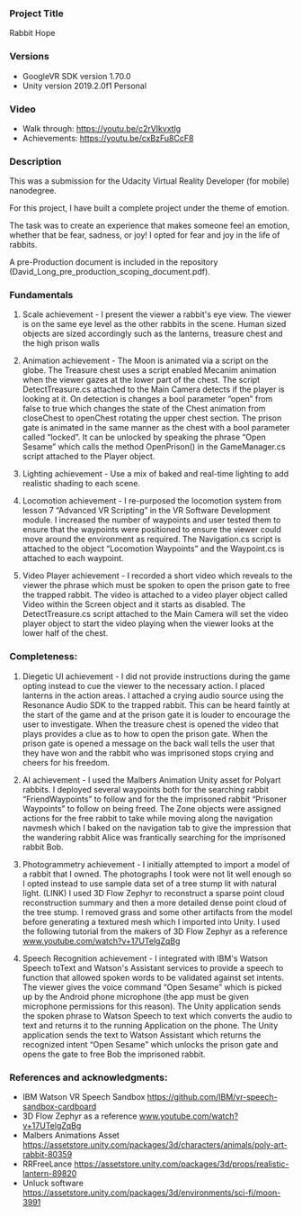 ### Project Title
Rabbit Hope

### Versions
- GoogleVR SDK version 1.70.0
- Unity version 2019.2.0f1 Personal

### Video
- Walk through:     https://youtu.be/c2rVIkvxtlg
- Achievements:     https://youtu.be/cxBzFu8CcF8

### Description
This was a submission for the Udacity Virtual Reality Developer (for mobile) nanodegree.

For this project, I have built a complete project under the theme of emotion.

The task was to create an experience that makes someone feel an emotion, whether that be fear, sadness, or joy! I opted for fear and joy in the life of rabbits.

A pre-Production document is included in the repository (David_Long_pre_production_scoping_document.pdf).


### Fundamentals

1. Scale achievement - I present the viewer a rabbit's eye view. The viewer is on the same eye level as the other rabbits in the scene. Human sized objects are sized accordingly such as the lanterns, treasure chest and the high prison walls

2. Animation achievement - The Moon is animated via a script on the globe. The Treasure chest uses a script enabled Mecanim animation when the viewer gazes at the lower part of the chest. The script DetectTreasure.cs attached to the Main Camera detects if the player is looking at it. On detection is changes a bool parameter “open” from false to true which changes the state of the Chest animation from closeChest to openChest rotating the upper chest section.
The prison gate is animated in the same manner as the chest with a bool parameter called “locked”. It can be unlocked by speaking the phrase “Open Sesame” which calls the method OpenPrison() in the GameManager.cs script attached to the Player object.

3. Lighting achievement - Use a mix of baked and real-time lighting to add realistic shading to each scene.

4. Locomotion achievement - I re-purposed the locomotion system from lesson 7 “Advanced VR Scripting” in the VR Software Development module. I increased the number of waypoints and user tested them to ensure that the waypoints were positioned to ensure the viewer could move around the environment as required. The Navigation.cs script is attached to the object “Locomotion Waypoints” and the Waypoint.cs is attached to each waypoint.

5. Video Player achievement - I recorded a short video which reveals to the viewer the phrase which must be spoken to open the prison gate to free the trapped rabbit. The video is attached to a video player object called Video within the Screen object and it starts as disabled. The DetectTreasure.cs script attached to the Main Camera will set the video player object to start the video playing when the viewer looks at the lower half of the chest.


### Completeness:

1. Diegetic UI achievement - I did not provide instructions during the game opting instead to cue the viewer to the necessary action. I placed  lanterns in the action areas. I attached a crying audio source using the Resonance Audio SDK to the trapped rabbit. This can be heard faintly at the start of the game and at the prison gate it is louder to encourage the user to investigate. When the treasure chest is opened the video that plays provides a clue as to how to open the prison gate. When the prison gate is opened a message on the back wall tells the user that they have won and the rabbit who was imprisoned stops crying and cheers for his freedom.

2. AI achievement - I used the Malbers Animation Unity asset for Polyart rabbits. I deployed several waypoints both for the searching rabbit “FriendWaypoints” to follow and for the the imprisoned rabbit “Prisoner Waypoints” to follow on being freed. The Zone objects were assigned actions for the free rabbit to take while moving along the navigation navmesh which I baked on the navigation tab to give the impression that the wandering rabbit Alice was frantically searching for the imprisoned rabbit Bob.

3. Photogrammetry achievement - I initially attempted to import a model of a rabbit that I owned. The photographs I took were not lit well enough so I opted instead to use sample data set of a tree stump lit with natural light. (LINK) I used 3D Flow Zephyr to reconstruct a sparse point cloud reconstruction summary and then a more detailed dense point cloud of the tree stump. I removed grass and some other artifacts from the model before generating a textured mesh which I imported into Unity. I used the following tutorial from the makers of 3D Flow Zephyr as a reference www.youtube.com/watch?v+17UTelgZqBg

4. Speech Recognition achievement  - I integrated with IBM's Watson Speech toText and Watson's Assistant services to provide a speech to function that allowed spoken words to be validated against set intents. The viewer gives the voice command “Open Sesame” which is picked up by the Android phone microphone (the app must be given microphone permissions for this reason). The Unity application sends the spoken phrase to Watson Speech to text which converts the audio to text and returns it to the running Application on the phone. The Unity application sends the text to Watson Assistant which returns the recognized intent “Open Sesame” which unlocks the prison gate and opens the gate to free Bob the imprisoned rabbit.


### References and acknowledgments:
- IBM Watson VR Speech Sandbox https://github.com/IBM/vr-speech-sandbox-cardboard
- 3D Flow Zephyr as a reference www.youtube.com/watch?v+17UTelgZqBg
- Malbers Animations Asset  https://assetstore.unity.com/packages/3d/characters/animals/poly-art-rabbit-80359
- RRFreeLance https://assetstore.unity.com/packages/3d/props/realistic-lantern-89820
- Unluck software https://assetstore.unity.com/packages/3d/environments/sci-fi/moon-3991





